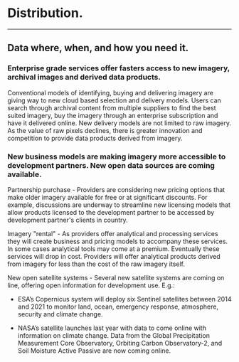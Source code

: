 # Distribution.
---
## Data where, when, and how you need it.

### Enterprise grade services offer fasters access to new imagery, archival images and derived data products.

Conventional models of identifying, buying and delivering imagery are giving way to new cloud based selection and delivery models. Users can search through archival content from multiple suppliers to find the best suited imagery, buy the imagery through an enterprise subscription and have it delivered online. New delivery models are not limited to raw imagery. As the value of raw pixels declines, there is greater innovation and competition to provide data products derived from imagery.

### New business models are making imagery more accessible to development partners. New open data sources are coming available.

Partnership purchase - Providers are considering new pricing options that make older imagery available for free or at significant discounts. For example, discussions are underway to streamline new licensing models that allow products licensed to the development partner to be accessed by development partner's clients in country.

Imagery "rental" - As providers offer analytical and processing services they will create business and pricing models to accompany these services. In some cases analytical tools may come at a premium. Eventually these services will drop in cost. Providers will offer analytical products derived from imagery for less than the cost of the raw imagery itself.

New open satellite systems - Several new satellite systems are coming on line, offering open information for development use. E.g.:

- ESA’s Copernicus system will deploy six Sentinel satellites between 2014 and 2021 to monitor land, ocean, emergency response, atmosphere, security and climate change.

- NASA’s satellite launches last year with data to come online with information on climate change. Data from the Global Precipitation Measurement Core Observatory, Orbiting Carbon Observatory-2, and Soil Moisture Active Passive are now coming online.
